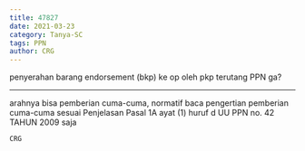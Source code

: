 ```yaml
---
title: 47827
date: 2021-03-23
category: Tanya-SC
tags: PPN
author: CRG
---
```


penyerahan barang endorsement (bkp) ke op oleh pkp terutang PPN ga?

---

arahnya bisa pemberian cuma-cuma, normatif baca pengertian pemberian cuma-cuma sesuai Penjelasan Pasal 1A ayat (1) huruf d UU PPN no. 42 TAHUN 2009 saja

`CRG`
